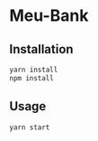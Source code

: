 # Meu-Bank
 
 
 ## Installation



```sh
yarn install
npm install 
```


## Usage 
```sh
yarn start
```
